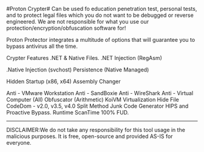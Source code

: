 #Proton Crypter#
Can be used fo education penetration test, personal tests, and to protect legal files which you do not want to be debugged or reverse engineered. We are not responsible for what you use our protection/encryption/obfuscation software for!

Proton Protector integrates a multitude of options that will guarantee you to bypass antivirus all the time.

Crypter Features
.NET & Native Files.
.NET Injection (RegAsm)

.Native Injection (svchost)
Persistence (Native Managed)

Hidden Startup (x86, x64)
Assembly Changer

Anti - VMware Workstation Anti - SandBoxie Anti - WireShark Anti - Virtual Computer (All)
Obfuscator (Arithmetic) KoiVM Virtualization Hide File CodeDom - v2.0, v3.5, v4.0 Split Method Junk Code Generator HIPS and Proactive Bypass. Runtime ScanTime 100% FUD.

-----------------------------------------------------------------------------------------------------------------------------------------------------------------------------------
DISCLAIMER:We do not take any responsibility for this tool usage in the malicious purposes. It is free, open-source and provided      AS-IS for everyone.                                           
